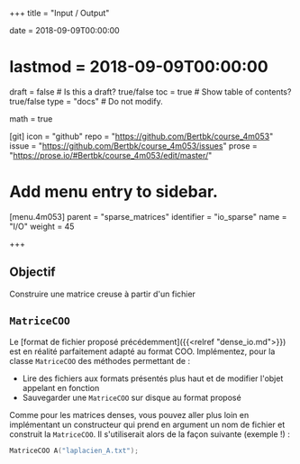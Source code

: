 +++
title = "Input / Output"

date = 2018-09-09T00:00:00
# lastmod = 2018-09-09T00:00:00

draft = false  # Is this a draft? true/false
toc = true  # Show table of contents? true/false
type = "docs"  # Do not modify.

math = true

[git]
  icon = "github"
  repo = "https://github.com/Bertbk/course_4m053"
  issue = "https://github.com/Bertbk/course_4m053/issues"
  prose = "https://prose.io/#Bertbk/course_4m053/edit/master/"

# Add menu entry to sidebar.
[menu.4m053]
  parent = "sparse_matrices"
  identifier = "io_sparse"
  name = "I/O"
  weight = 45

+++

## Objectif

Construire une matrice creuse à partir d'un fichier


## `MatriceCOO`


Le [format de fichier proposé précédemment]({{<relref "dense_io.md">}}) est en réalité parfaitement adapté au format COO. Implémentez, pour la classe `MatriceCOO` des méthodes permettant de :
- Lire des fichiers aux formats présentés plus haut et de modifier l'objet appelant en fonction
- Sauvegarder une `MatriceCOO` sur disque au format proposé

Comme pour les matrices denses, vous pouvez aller plus loin en implémentant un constructeur qui prend en argument un nom de fichier et construit la `MatriceCOO`. Il s'utiliserait alors de la façon suivante (exemple !) :

```cpp
MatriceCOO A("laplacien_A.txt");
```